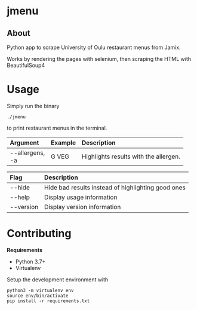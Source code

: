 # jmenu

## About

Python app to scrape University of Oulu restaurant menus from Jamix.

Works by rendering the pages with selenium, then scraping the HTML with BeautifulSoup4

# Usage

Simply run the binary

```shell
./jmenu
```

to print restaurant menus in the terminal.

| Argument              | Example | Description                           |
| :-------------------- | :------ | :------------------------------------ |
| --allergens, <br/> -a | G VEG   | Highlights results with the allergen. |

| Flag      | Description                                        |
| :-------- | :------------------------------------------------- |
| --hide    | Hide bad results instead of highlighting good ones |
| --help    | Display usage information                          |
| --version | Display version information                        |

# Contributing

**Requirements**

- Python 3.7+
- Virtualenv

Setup the development environment with

```shell
python3 -m virtualenv env
source env/bin/activate
pip install -r requirements.txt
```

